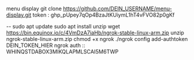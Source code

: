 menu display
git clone https://github.com/DEIN_USERNAME/menu-display.git
token :   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


--  sudo apt update
sudo apt install unzip
wget https://bin.equinox.io/c/4VmDzA7iaHb/ngrok-stable-linux-arm.zip
unzip ngrok-stable-linux-arm.zip
chmod +x ngrok
./ngrok config add-authtoken DEIN_TOKEN_HIER
ngrok auth ::   WHINQSTDABOX3MIKQLAPMLSCAI5M6TWP

